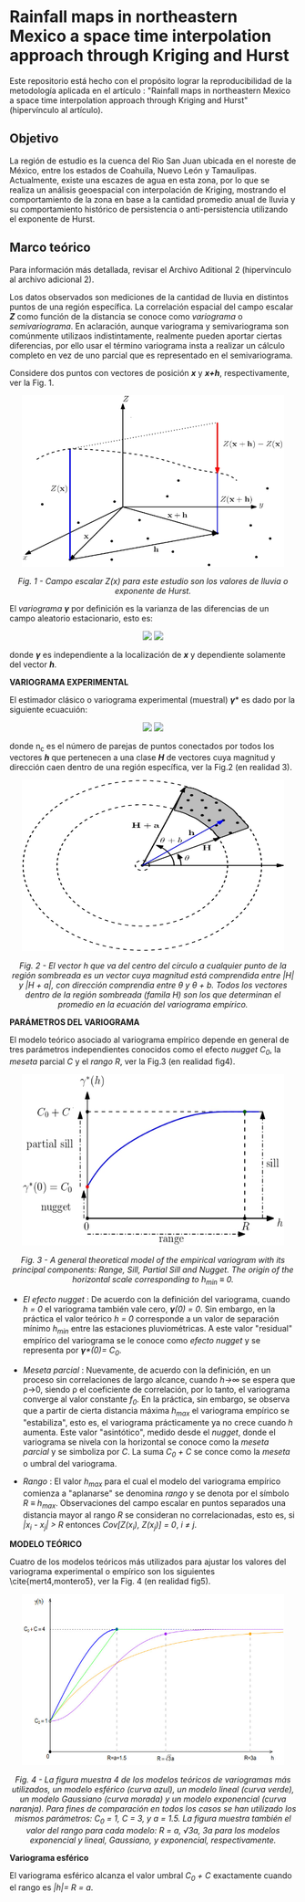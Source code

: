 # Rainfall maps in northeastern Mexico a space time interpolation approach through Kriging and Hurst

Este repositorio está hecho con el propósito lograr la reproducibilidad de la metodología aplicada en el artículo : "Rainfall maps in northeastern Mexico a space time interpolation approach through Kriging and Hurst" (hipervínculo al artículo).

## Objetivo 

La región de estudio es la cuenca del Rio San Juan ubicada en el noreste de México, entre los estados de Coahuila, Nuevo León y Tamaulipas. Actualmente, existe una escazes de agua en esta zona, por lo que se realiza un análisis geoespacial con interpolación de Kriging, mostrando el comportamiento de la zona en base a la cantidad promedio anual de lluvia y su comportamiento histórico de  persistencia o anti-persistencia utilizando el exponente de Hurst.

## Marco teórico

Para información más detallada, revisar el Archivo Aditional 2 (hipervínculo al archivo adicional 2).

Los datos observados son mediciones de la cantidad de lluvia en distintos puntos de una región específica. La correlación espacial del campo escalar _**Z**_ como función de la distancia se conoce como *variograma* o *semivariograma*. En aclaración, aunque variograma y semivariograma son comúnmente utilizaos indistintamente, realmente pueden aportar ciertas diferencias, por ello usar el término variograma insta a realizar un cálculo completo en vez de uno parcial que es representado en el semivariograma.

Considere dos puntos con vectores de posición **_x_** y **_x+h_**, respectivamente, ver la Fig. 1.

<p align="center">
  <img width="460" height="300" src="Images/Figure-1.jpg">
</p>
<p align="center">
    <em>Fig. 1 - Campo escalar Z(x) para este estudio son los valores de lluvia o exponente de Hurst. </em>
</p>

El *variograma* **_γ_** por definición es la varianza de las diferencias de un campo aleatorio estacionario, esto es: 

<p align="center">
    <img src="https://render.githubusercontent.com/render/math?math=\gamma({\bf h}) = \frac{1}{2}Var[Z({\bf x %2B \bf h}) - Z({\bf x})] =                                   \frac{1}{2}E\{[Z({\bf x %2B \bf h}) - Z({\bf x})]^{2}\}#gh-light-mode-only">
    <img src="https://render.githubusercontent.com/render/math?math={\color{white}\gamma({\bf h}) = \frac{1}{2}Var[Z({\bf x %2B \bf h}) - Z({\bf x})] =                         \frac{1}{2}E\{[Z({\bf x %2B \bf h}) - Z({\bf x})]^{2}\}}#gh-dark-mode-only">
</p>

 donde **_γ_** es independiente a la localización de **_x_** y dependiente solamente del vector **_h_**.

**VARIOGRAMA EXPERIMENTAL**

El estimador clásico o variograma experimental (muestral) **_γ_*** es dado por la siguiente ecuacuión:

<p align="center">
   <img src="https://render.githubusercontent.com/render/math?math=\gamma^{\ast}({\bf H}) = \frac{1}{2n_{c}}\sum_{i = 1}^{n_{c}}[Z({\bf x}_{i}                            %2B {\bf h}) - Z({\bf x}_{i})]^{2}#gh-light-mode-only">
    <img src="https://render.githubusercontent.com/render/math?math={\color{white}\gamma^{\ast}({\bf H}) = \frac{1}{2n_{c}}\sum_{i = 1}^{n_{c}}[Z({\bf x}_{i}               %2B {\bf h}) - Z({\bf x}_{i})]^{2}}#gh-dark-mode-only">
</p>

donde n<sub>c</sub> es el número de parejas de puntos conectados por todos los vectores **_h_** que pertenecen a una clase **_H_** de vectores cuya magnitud y dirección caen dentro de una región específica, ver la Fig.2 (en realidad 3).

<p align="center">
  <img width="460" height="300" src="Images/Figure-3.jpg">
</p>
<p align="center">
    <em>Fig. 2 - El vector h que va del centro del círculo a cualquier punto de la región sombreada es un vector cuya magnitud está comprendida entre                 |H| y |H + a|,  con dirección comprendia entre θ y θ + b. Todos los vectores dentro de la región sombreada (famila H) son los que determinan el               promedio en la ecuación del variograma empírico.</em>
</p>


**PARÁMETROS DEL VARIOGRAMA**

El modelo teórico asociado al variograma empírico depende en general de tres parámetros independientes conocidos como el efecto *nugget* _C<sub>0</sub>_, la *meseta* parcial _C_ y el *rango* _R_, ver la Fig.3 (en realidad fig4).

<p align="center">
  <img width="460" height="300" src="Images/Figure-4.jpg">
</p>
<p align="center">
    <em>Fig. 3 - A general theoretical model of the empirical variogram with its principal components: Range, Sill, Partial Sill and Nugget. The origin of           the horizontal scale corresponding to h<sub>min</sub> ≡ 0.</em>
</p>


 - *El efecto nugget* : De acuerdo con la definición del variograma, cuando _h = 0_ el variograma también vale cero, _**γ**(0) = 0_. Sin embargo, en la práctica el valor teórico _h = 0_ corresponde a un valor de separación mínimo _h<sub>min</sub>_ entre las estaciones pluviométricas. A este valor "residual" empírico del variograma se le conoce como *efecto nugget* y se representa por _**γ***(0)= C<sub>0</sub>_.

- *Meseta parcial* : Nuevamente, de acuerdo con la definición, en un proceso sin correlaciones de largo alcance, cuando _h→∞_  se espera que ρ→0, siendo ρ el coeficiente de correlación, por lo tanto, el variograma converge al valor constante _f<sub>0</sub>_. En la práctica, sin embargo, se observa que a partir de cierta distancia máxima _h<sub>max</sub>_ el variograma empírico se "estabiliza", esto es, el variograma prácticamente ya no crece cuando _h_ aumenta. Este valor "asintótico", medido desde el *nugget*, donde el variograma se nivela con la horizontal se conoce como la *meseta parcial* y se simboliza por _C_. La suma _C<sub>0</sub> + C_ se conce como la *meseta* o umbral del variograma.

- *Rango* : El valor  _h<sub>max</sub>_ para el cual el modelo del variograma empírico comienza a "aplanarse" se denomina *rango* y se denota por el símbolo _R ≡ h<sub>max</sub>_. Observaciones del campo escalar en puntos separados una distancia mayor al rango _R_ se consideran no correlacionadas, esto es, si _|x<sub>i</sub> - x<sub>j</sub>| > R_ entonces _Cov[Z(x<sub>i</sub>), Z(x<sub>j</sub>)] = 0_, _i ≠ j_.

**MODELO TEÓRICO**

Cuatro de los modelos teóricos más utilizados para ajustar los valores del variograma experimental o empírico son los siguientes \cite{mert4,montero5}, ver la Fig. 4 (en realidad fig5).

<p align="center">
  <img width="460" height="300" src="Images/Figure-5.jpg">
</p>
<p align="center">
    <em>Fig. 4 - La figura muestra 4 de los modelos teóricos de variogramas más utilizados, un modelo esférico (curva azul), un modelo lineal (curva verde),         un modelo Gaussiano (curva morada) y un modelo exponencial (curva naranja). Para fines de comparación en todos los casos se han utilizado los mismos         parámetros: C<sub>0</sub> = 1, C = 3, y a = 1.5. La figura muestra también el valor del rango para cada modelo: R = a, √3a, 3a para los modelos               exponencial y lineal, Gaussiano, y exponencial, respectivamente.</em>
</p>

**Variograma esférico**

El variograma esférico alcanza el valor umbral _C<sub>0</sub> + C_ exactamente cuando el rango es _|h|= R = a_.

        
